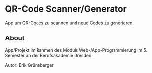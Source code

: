 # QR-Code Scanner/Generator

App um QR-Codes zu scannen und neue Codes zu generieren.

## About

App/Projekt im Rahmen des Moduls Web-/App-Programmierung im 5. Semester an der Berufsakademie Dresden.

Autor: Erik Grüneberger
